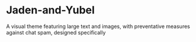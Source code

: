 # Jaden-and-Yubel
A visual theme featuring large text and images, with preventative measures against chat spam, designed specifically
